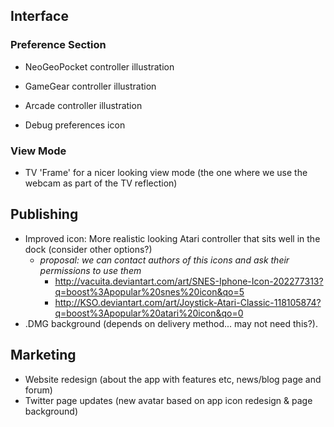## Interface

### Preference Section

* NeoGeoPocket controller illustration
* GameGear controller illustration
* Arcade controller illustration

* Debug preferences icon
### View Mode

* TV 'Frame' for a nicer looking view mode (the one where we use the webcam as part of the TV reflection)

## Publishing

* Improved icon: More realistic looking Atari controller that sits well in the dock (consider other options?)
  * _proposal: we can contact authors of this icons and ask their permissions to use them_
     * http://vacuita.deviantart.com/art/SNES-Iphone-Icon-202277313?q=boost%3Apopular%20snes%20icon&qo=5
     * http://KSO.deviantart.com/art/Joystick-Atari-Classic-118105874?q=boost%3Apopular%20atari%20icon&qo=0 
* .DMG background (depends on delivery method... may not need this?).

## Marketing

* Website redesign (about the app with features etc, news/blog page and forum)
* Twitter page updates (new avatar based on app icon redesign & page background)



